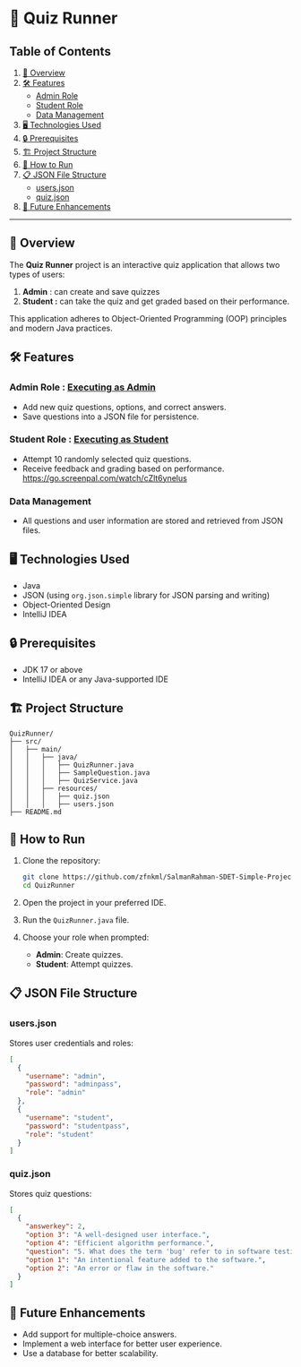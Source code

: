 # 📝 Quiz Runner

## Table of Contents

1. [📝 Overview](#-overview)  
2. [🛠️ Features](#️-features)  
   - [Admin Role](https://github.com/zfnkml/SalmanRahman-SDET-Simple-Project-on-Java-Quiz-System/tree/main?tab=readme-ov-file#admin-role--executing-as-admin)  
   - [Student Role](#student-role)  
   - [Data Management](#data-management)  
3. [🖥️ Technologies Used](#️-technologies-used)  
4. [🔒 Prerequisites](#-prerequisites)  
5. [🏗️ Project Structure](#️-project-structure)  
6. [🚀 How to Run](#-how-to-run)  
7. [📋 JSON File Structure](#-json-file-structure)  
   - [users.json](#usersjson)  
   - [quiz.json](#quizjson)  
8. [📡 Future Enhancements](#-future-enhancements)

---

## 💭 Overview

The **Quiz Runner** project is an interactive quiz application that allows two types of users: 

1. **Admin** : can create and save quizzes
2. **Student :** can take the quiz and get graded based on their performance. 

This application adheres to Object-Oriented Programming (OOP) principles and modern Java practices.

## 🛠️ Features

### Admin Role : [Executing as Admin](https://go.screenpal.com/watch/cZltltnelC2)
- Add new quiz questions, options, and correct answers.
- Save questions into a JSON file for persistence.

### Student Role : [Executing as Student](https://go.screenpal.com/watch/cZlt6ynelus)
- Attempt 10 randomly selected quiz questions.
- Receive feedback and grading based on performance.
https://go.screenpal.com/watch/cZlt6ynelus

### Data Management
- All questions and user information are stored and retrieved from JSON files.

## 🖥️ Technologies Used

- Java
- JSON (using `org.json.simple` library for JSON parsing and writing)
- Object-Oriented Design
- IntelliJ IDEA

## 🔒 Prerequisites

- JDK 17 or above
- IntelliJ IDEA or any Java-supported IDE

## 🏗️ Project Structure

```
QuizRunner/
├── src/
│   ├── main/
│   │   ├── java/
│   │   │   ├── QuizRunner.java
│   │   │   ├── SampleQuestion.java
│   │   │   ├── QuizService.java
│   │   ├── resources/
│   │   │   ├── quiz.json
│   │   │   ├── users.json
├── README.md

```

## 🚀 How to Run

1. Clone the repository:
    
    ```bash
    git clone https://github.com/zfnkml/SalmanRahman-SDET-Simple-Project-on-Java-Quiz-System.git
    cd QuizRunner
    
    ```
    
2. Open the project in your preferred IDE.
3. Run the `QuizRunner.java` file.
4. Choose your role when prompted:
    - **Admin**: Create quizzes.
    - **Student**: Attempt quizzes.

## 📋 JSON File Structure

### users.json

Stores user credentials and roles:
    
```json
[
  {
    "username": "admin",
    "password": "adminpass",
    "role": "admin"
  },
  {
    "username": "student",
    "password": "studentpass",
    "role": "student"
  }
]
```

### quiz.json

Stores quiz questions:
    
```json
[
  {
    "answerkey": 2,
    "option 3": "A well-designed user interface.",
    "option 4": "Efficient algorithm performance.",
    "question": "5. What does the term 'bug' refer to in software testing?",
    "option 1": "An intentional feature added to the software.",
    "option 2": "An error or flaw in the software."
  }
]
```

## 📡 Future Enhancements

- Add support for multiple-choice answers.
- Implement a web interface for better user experience.
- Use a database for better scalability.
